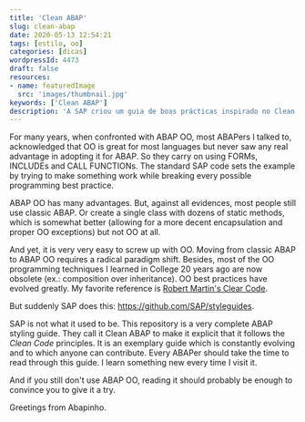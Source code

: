 ```yaml
---
title: 'Clean ABAP'
slug: clean-abap
date: 2020-05-13 12:54:21
tags: [estilo, oo]
categories: [dicas]
wordpressId: 4473
draft: false
resources:
- name: featuredImage
  src: 'images/thumbnail.jpg'
keywords: ['Clean ABAP']
description: 'A SAP criou um guia de boas prácticas inspirado no Clean Code do Robert Martin onde explica exaustivamente qual a melhor forma de programar em ABAP OO. '
---
```

For many years, when confronted with ABAP OO, most ABAPers I talked to, acknowledged that OO is great for most languages but never saw any real advantage in adopting it for ABAP. So they carry on using FORMs, INCLUDEs and CALL FUNCTIONs. The standard SAP code sets the example by trying to make something work while breaking every possible programming best practice.

<!--more-->

ABAP OO has many advantages. But, against all evidences, most people still use classic ABAP. Or create a single class with dozens of static methods, which is somewhat better (allowing for a more decent encapsulation and proper OO exceptions) but not OO at all.

And yet, it is very very easy to screw up with OO. Moving from classic ABAP to ABAP OO requires a radical paradigm shift. Besides, most of the OO programming techniques I learned in College 20 years ago are now obsolete (ex.: composition over inheritance). OO best practices have evolved greatly. My favorite reference is [Robert Martin's Clear Code][1].

But suddenly SAP does this: <https://github.com/SAP/styleguides>.

SAP is not what it used to be. This repository is a very complete ABAP styling guide. They call it Clean ABAP to make it explicit that it follows the _Clean Code_ principles. It is an exemplary guide which is constantly evolving and to which anyone can contribute. Every ABAPer should take the time to read through this guide. I learn something new every time I visit it.

And if you still don't use ABAP OO, reading it should probably be enough to convince you to give it a try.

Greetings from Abapinho.

   [1]: https://cleancoder.com/products
